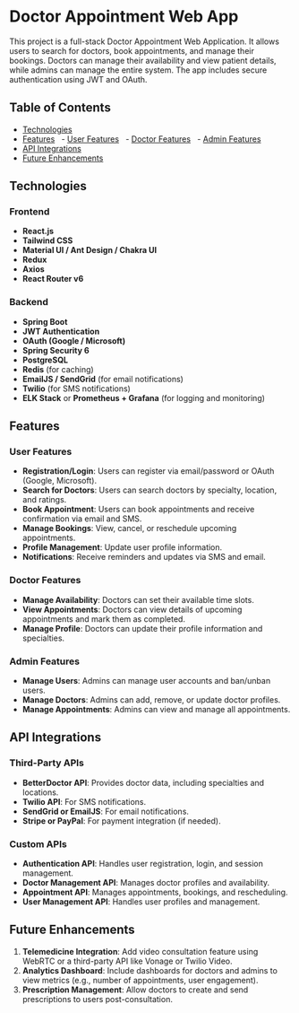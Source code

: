 # Doctor Appointment Web App


This project is a full-stack Doctor Appointment Web Application. It allows users to search for doctors, book appointments, and manage their bookings. Doctors can manage their availability and view patient details, while admins can manage the entire system. The app includes secure authentication using JWT and OAuth.


## Table of Contents
- [Technologies](#technologies)
- [Features](#features)
  - [User Features](#user-features)
  - [Doctor Features](#doctor-features)
  - [Admin Features](#admin-features)
- [API Integrations](#api-integrations)
- [Future Enhancements](#future-enhancements)


## Technologies


### Frontend
- **React.js**
- **Tailwind CSS**
- **Material UI / Ant Design / Chakra UI**
- **Redux**
- **Axios**
- **React Router v6**


### Backend
- **Spring Boot**
- **JWT Authentication**
- **OAuth (Google / Microsoft)**
- **Spring Security 6**
- **PostgreSQL**
- **Redis** (for caching)
- **EmailJS / SendGrid** (for email notifications)
- **Twilio** (for SMS notifications)
- **ELK Stack** or **Prometheus + Grafana** (for logging and monitoring)


## Features


### User Features
- **Registration/Login**: Users can register via email/password or OAuth (Google, Microsoft).
- **Search for Doctors**: Users can search doctors by specialty, location, and ratings.
- **Book Appointment**: Users can book appointments and receive confirmation via email and SMS.
- **Manage Bookings**: View, cancel, or reschedule upcoming appointments.
- **Profile Management**: Update user profile information.
- **Notifications**: Receive reminders and updates via SMS and email.


### Doctor Features
- **Manage Availability**: Doctors can set their available time slots.
- **View Appointments**: Doctors can view details of upcoming appointments and mark them as completed.
- **Manage Profile**: Doctors can update their profile information and specialties.


### Admin Features
- **Manage Users**: Admins can manage user accounts and ban/unban users.
- **Manage Doctors**: Admins can add, remove, or update doctor profiles.
- **Manage Appointments**: Admins can view and manage all appointments.


## API Integrations


### Third-Party APIs
- **BetterDoctor API**: Provides doctor data, including specialties and locations.
- **Twilio API**: For SMS notifications.
- **SendGrid or EmailJS**: For email notifications.
- **Stripe or PayPal**: For payment integration (if needed).


### Custom APIs
- **Authentication API**: Handles user registration, login, and session management.
- **Doctor Management API**: Manages doctor profiles and availability.
- **Appointment API**: Manages appointments, bookings, and rescheduling.
- **User Management API**: Handles user profiles and management.


## Future Enhancements
1. **Telemedicine Integration**: Add video consultation feature using WebRTC or a third-party API like Vonage or Twilio Video.
2. **Analytics Dashboard**: Include dashboards for doctors and admins to view metrics (e.g., number of appointments, user engagement).
3. **Prescription Management**: Allow doctors to create and send prescriptions to users post-consultation.